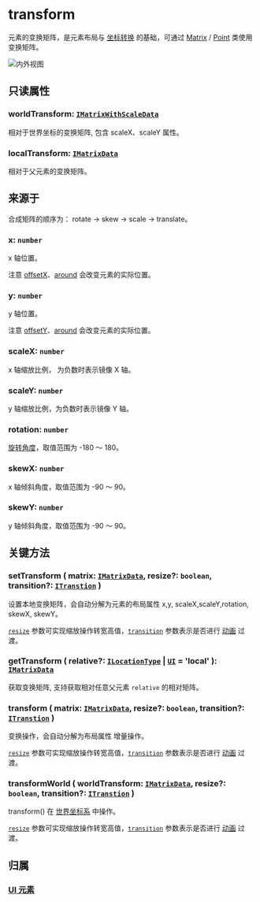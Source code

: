 <script setup>
import Case from '/component/Case.vue'
</script>

# transform

元素的变换矩阵，是元素布局与 [坐标转换](./point/) 的基础，可通过 [Matrix](/reference/math/Matrix.md) / [Point](/reference/math/Point.md) 类使用变换矩阵。

![内外视图](/svg/outer-inner.svg)

## 只读属性

### worldTransform: [`IMatrixWithScaleData`](/api/interfaces/IMatrixWithScaleData.md)

相对于世界坐标的变换矩阵, 包含 scaleX、scaleY 属性。

### localTransform: [`IMatrixData`](/api/interfaces/IMatrixData.md)

相对于父元素的变换矩阵。

## 来源于

合成矩阵的顺序为： rotate -> skew -> scale -> translate。

### x: `number`

x 轴位置。

注意 [offsetX](/reference/UI/offset.md)、[around](/reference/UI/around.md) 会改变元素的实际位置。

### y: `number`

y 轴位置。

注意 [offsetY](/reference/UI/offset.md)、[around](/reference/UI/around.md) 会改变元素的实际位置。

### scaleX: `number`

x 轴缩放比例， 为负数时表示镜像 X 轴。

### scaleY: `number`

y 轴缩放比例，为负数时表示镜像 Y 轴。

### rotation: `number`

[旋转角度](../interface/math/Math.md#rotation)，取值范围为 -180 ～ 180。

### skewX: `number`

x 轴倾斜角度，取值范围为 -90 ～ 90。

### skewY: `number`

y 轴倾斜角度，取值范围为 -90 ～ 90。

## 关键方法

### setTransform ( matrix: [`IMatrixData`](/api/interfaces/IMatrixData.md), resize?: `boolean`, transition?: [`ITranstion`](/reference/UI/transition.md#transition-itranstion) )

设置本地变换矩阵，会自动分解为元素的布局属性 x,y, scaleX,scaleY,rotation, skewX, skewY。

[`resize`](/reference/UI/resize.md) 参数可实现缩放操作转宽高值，[`transition`](/reference/UI/transition.md#transition-itranstion) 参数表示是否进行 [动画](/guide/plugin/animate.md) 过渡。

### getTransform ( relative?: [`ILocationType`](/api/modules.md#ilocationtype) | [`UI`](/reference/display/UI.md) = 'local' ): [`IMatrixData`](/api/interfaces/IMatrixData.md)

获取变换矩阵, 支持获取相对任意父元素 `relative` 的相对矩阵。

### transform ( matrix: [`IMatrixData`](/api/interfaces/IMatrixData.md), resize?: `boolean`, transition?: [`ITranstion`](/reference/UI/transition.md#transition-itranstion) )

变换操作，会自动分解为布局属性 <badge>增量操作</badge>。

[`resize`](/reference/UI/resize.md) 参数可实现缩放操作转宽高值，[`transition`](/reference/UI/transition.md#transition-itranstion) 参数表示是否进行 [动画](/guide/plugin/animate.md) 过渡。

### transformWorld ( worldTransform: [`IMatrixData`](/api/interfaces/IMatrixData.md), resize?: `boolean`, transition?: [`ITranstion`](/reference/UI/transition.md#transition-itranstion) )

transform() 在 [世界坐标系](/guide/advanced/coordinate.md#world-世界坐标系) 中操作。

[`resize`](/reference/UI/resize.md) 参数可实现缩放操作转宽高值，[`transition`](/reference/UI/transition.md#transition-itranstion) 参数表示是否进行 [动画](/guide/plugin/animate.md) 过渡。

## 归属

### [UI 元素](/reference/display/UI.md)
